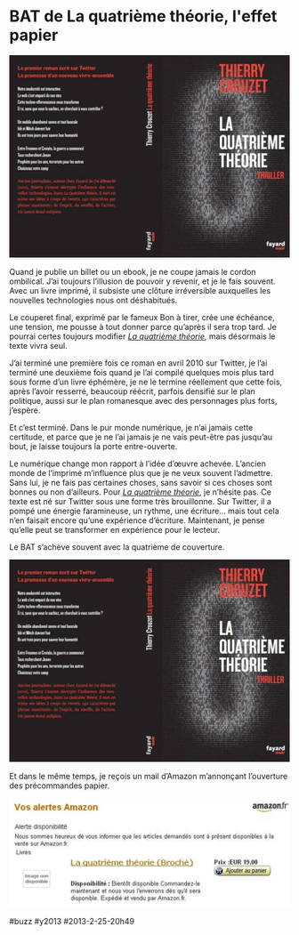 # BAT de La quatrième théorie, l'effet papier

![](_i/4t4.webp)

Quand je publie un billet ou un ebook, je ne coupe jamais le cordon ombilical. J’ai toujours l’illusion de pouvoir y revenir, et je le fais souvent. Avec un livre imprimé, il subsiste une clôture irréversible auxquelles les nouvelles technologies nous ont déshabitués.

Le couperet final, exprimé par le fameux Bon à tirer, crée une échéance, une tension, me pousse à tout donner parce qu’après il sera trop tard. Je pourrai certes toujours modifier *[La quatrième théorie](../../page/la-quatrieme-theorie)*, mais désormais le texte vivra seul.

J’ai terminé une première fois ce roman en avril 2010 sur Twitter, je l’ai terminé une deuxième fois quand je l’ai compilé quelques mois plus tard sous forme d’un livre éphémère, je ne le termine réellement que cette fois, après l’avoir resserré, beaucoup réécrit, parfois densifié sur le plan politique, aussi sur le plan romanesque avec des personnages plus forts, j’espère.

Et c’est terminé. Dans le pur monde numérique, je n’ai jamais cette certitude, et parce que je ne l’ai jamais je ne vais peut-être pas jusqu’au bout, je laisse toujours la porte entre-ouverte.

Le numérique change mon rapport à l’idée d’œuvre achevée. L’ancien monde de l’imprimé m’influence plus que je ne veux souvent l’admettre. Sans lui, je ne fais pas certaines choses, sans savoir si ces choses sont bonnes ou non d’ailleurs. Pour *[La quatrième théorie](../../page/la-quatrieme-theorie)*, je n’hésite pas. Ce texte est né sur Twitter sous une forme très brouillonne. Sur Twitter, il a pompé une énergie faramineuse, un rythme, une écriture… mais tout cela n’en faisait encore qu’une expérience d’écriture. Maintenant, je pense qu’elle peut se transformer en expérience pour le lecteur.

Le BAT s’achève souvent avec la quatrième de couverture.

![La quatrième théorie](_i/4t4.webp)

Et dans le même temps, je reçois un mail d’Amazon m’annonçant l’ouverture des précommandes papier.

[![Pré-commandes ouvertes](_i/amazon4T.webp)](http://www.amazon.fr/La-Quatri%C3%A8me-Theorie-Crouzet-T/dp/2213672342)

#buzz #y2013 #2013-2-25-20h49
